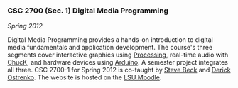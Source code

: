 ### <a name="csc4263">CSC 2700 (Sec. 1) Digital Media Programming</a>

*Spring 2012*

Digital Media Programming provides a hands-on introduction to digital media fundamentals and application development. The course's three segments cover interactive graphics using [Processing][], real-time audio with [ChucK][], and hardware devices using [Arduino][]. A semester project integrates all three. CSC 2700-1 for Spring 2012 is co-taught by [Steve Beck][beck] and [Derick Ostrenko][ostrenko]. The website is hosted on the [LSU Moodle][moodle].

[processing]: http://processing.org/
[chuck]:      http://chuck.cs.princeton.edu/
[arduino]:    http://www.arduino.cc/
[beck]:       http://www.music.lsu.edu/~sdbeck/
[ostrenko]:   http://www.frederickostrenko.com/
[moodle]:     http://moodle.lsu.edu/

